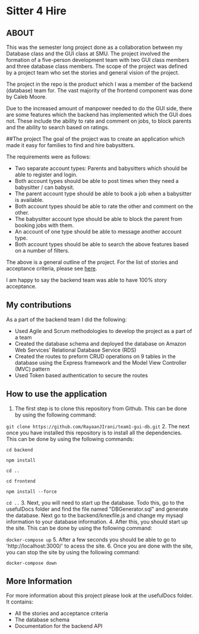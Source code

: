 # Sitter 4 Hire

## ABOUT
This was the semester long project done as a collaboration between my Database class and the GUI class at SMU.
The project involved the formation of a five-person development team with two GUI class members and three database class members. 
The scope of the project was defined by a project team who set the stories and general vision of the project. 

The project in the repo is the product which I was a member of the backend (database) team for. The vast majority of the frontend component was done by Caleb Moore. 

Due to the increased amount of manpower needed to do the GUI side, there are some features which the backend has implemented which the GUI does not. 
These include the ability to rate and comment on jobs, to block parents and the ability to search based on ratings. 

##The project
The goal of the project was to create an application which made it easy for families to find and hire babysitters.

The requirements were as follows:
- Two separate account types: Parents and babysitters which should be able to register and login.
- Both account types should be able to post times when they need a babysitter / can babysit.
- The parent account type should be able to book a job when a babysitter is available.
- Both account types should be able to rate the other and comment on the other.
- The babysitter account type should be able to block the parent from booking jobs with them.
- An account of one type should be able to message another account type.
- Both account types should be able to search the above features based on a number of filters.

The above is a general outline of the project. For the list of stories and acceptance criteria, please see [here](usefulDocs/userStoriesAndAcceptanceCriteria.xlsx).

I am happy to say the backend team was able to have 100% story acceptance.

## My contributions
As a part of the backend team I did the following:
- Used Agile and Scrum methodologies to develop the project as a part of a team
- Created the database schema and deployed the database on Amazon Web Services' Relational Database Service (RDS)
- Created the routes to preform CRUD operations on 9 tables in the database using the Express framework and the Model View Controller (MVC) pattern
- Used Token based authentication to secure the routes

## How to use the application
1. The first step is to clone this repository from Github. This can be done by using the following command:

```git clone https://github.com/RayaanJIrani/team1-gui-db.git```
2. The next once you have installed this repository is to install all the dependencies. This can be done by using the following commands:

```cd backend```

```npm install```

```cd ..```

```cd frontend```

```npm install --force```

```cd ..```
3. Next, you will need to start up the database. Todo this, go to the usefulDocs folder and find the file named "DBGenerator.sql" and generate the database. Next go to the backend/knexfile.js and change my mysaql information to your database information.
4. After this, you should start up the site. This can be done by using the following command:

```docker-compose up```
5. After a few seconds you should be able to go to 'http://localhost:3000/' to acess the site.
6. Once you are done with the site, you can stop the site by using the following command:

```docker-compose down```

## More Information
For more information about this project please look at the usefulDocs folder.
It contains:
- All the stories and acceptance criteria
- The database schema
- Documentation for the backend API 
